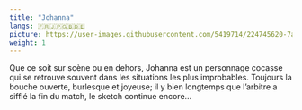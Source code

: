 ```yaml
---
title: "Johanna"
langs: 🇫🇷🇯🇵🇬🇧🇩🇪
picture: https://user-images.githubusercontent.com/5419714/224745620-7a997e2d-70a2-4f30-ad6e-c83513e8b449.png
weight: 1
---
```


Que ce soit sur scène ou en dehors, Johanna est un personnage cocasse qui se retrouve souvent dans les situations les
plus improbables. Toujours la bouche ouverte, burlesque et joyeuse; il y bien longtemps que l’arbitre a sifflé la fin du
match, le sketch continue encore…